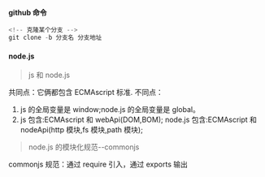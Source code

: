 #### github 命令

```js
<!-- 克隆某个分支 -->
git clone -b 分支名 分支地址
```

#### node.js

> js 和 node.js

共同点：它俩都包含 ECMAscript 标准.
不同点：

1. js 的全局变量是 window;node.js 的全局变量是 global。
2. js 包含:ECMAscript 和 webApi(DOM,BOM);
   node.js 包含:ECMAscript 和 nodeApi(http 模块,fs 模块,path 模块);

> node.js 的模块化规范--commonjs

commonjs 规范：通过 require 引入，通过 exports 输出
